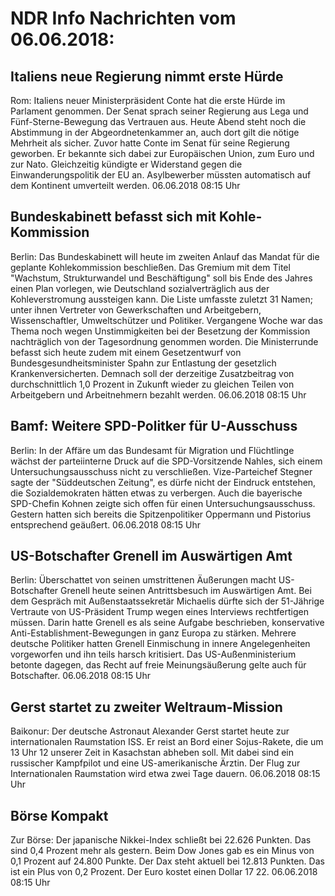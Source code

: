 # NDR Info Nachrichten vom 06.06.2018:


## Italiens neue Regierung nimmt erste Hürde
Rom:	Italiens neuer Ministerpräsident Conte hat die erste Hürde im Parlament genommen. Der Senat sprach seiner Regierung aus Lega und Fünf-Sterne-Bewegung das Vertrauen aus. Heute Abend steht noch die Abstimmung in der Abgeordnetenkammer an, auch dort gilt die nötige Mehrheit als sicher. Zuvor hatte Conte im Senat für seine Regierung geworben. Er bekannte sich dabei zur Europäischen Union, zum Euro und zur Nato. Gleichzeitig kündigte er Widerstand gegen die Einwanderungspolitik der EU an. Asylbewerber müssten automatisch auf dem Kontinent umverteilt werden. 06.06.2018 08:15 Uhr 

## Bundeskabinett befasst sich mit Kohle-Kommission
Berlin: Das Bundeskabinett will heute im zweiten Anlauf das Mandat für die geplante Kohlekommission beschließen. Das Gremium mit dem Titel "Wachstum, Strukturwandel und Beschäftigung" soll bis Ende des Jahres einen Plan vorlegen, wie Deutschland sozialverträglich aus der Kohleverstromung aussteigen kann. Die Liste umfasste zuletzt 31 Namen; unter ihnen Vertreter von Gewerkschaften und Arbeitgebern, Wissenschaftler, Umweltschützer und Politiker. Vergangene Woche war das Thema noch wegen Unstimmigkeiten bei der Besetzung der Kommission nachträglich von der Tagesordnung genommen worden. Die Ministerrunde befasst sich heute zudem mit einem Gesetzentwurf von Bundesgesundheitsminister Spahn zur Entlastung der gesetzlich Krankenversicherten. Demnach soll der derzeitige Zusatzbeitrag von durchschnittlich 1,0 Prozent in Zukunft wieder zu gleichen Teilen von Arbeitgebern und Arbeitnehmern bezahlt werden. 06.06.2018 08:15 Uhr 

## Bamf: Weitere SPD-Politker für U-Ausschuss
Berlin: In der Affäre um das Bundesamt für Migration und Flüchtlinge wächst der parteiinterne Druck auf die SPD-Vorsitzende Nahles, sich einem Untersuchungsausschuss nicht zu verschließen. Vize-Parteichef Stegner sagte der "Süddeutschen Zeitung", es dürfe nicht der Eindruck entstehen, die Sozialdemokraten hätten etwas zu verbergen. Auch die bayerische SPD-Chefin Kohnen zeigte sich offen für einen Untersuchungsausschuss. Gestern hatten sich bereits die Spitzenpolitiker Oppermann und Pistorius entsprechend geäußert. 06.06.2018 08:15 Uhr 

## US-Botschafter Grenell im Auswärtigen Amt
Berlin: Überschattet von seinen umstrittenen Äußerungen macht US-Botschafter Grenell heute seinen Antrittsbesuch im Auswärtigen Amt. Bei dem Gespräch mit Außenstaatssekretär Michaelis dürfte sich der 51-Jährige Vertraute von US-Präsident Trump wegen eines Interviews rechtfertigen müssen. Darin hatte Grenell es als seine Aufgabe beschrieben, konservative Anti-Establishment-Bewegungen in ganz Europa zu stärken. Mehrere deutsche Politiker hatten Grenell Einmischung in innere Angelegenheiten vorgeworfen und ihn teils harsch kritisiert. Das US-Außenministerium betonte dagegen, das Recht auf freie Meinungsäußerung gelte auch für Botschafter. 06.06.2018 08:15 Uhr 

## Gerst startet zu zweiter Weltraum-Mission
Baikonur:	Der deutsche Astronaut Alexander Gerst startet heute zur internationalen Raumstation ISS. Er reist an Bord einer Sojus-Rakete, die um 13 Uhr 12 unserer Zeit in Kasachstan abheben soll. Mit dabei sind ein russischer Kampfpilot und eine US-amerikanische Ärztin. Der Flug zur Internationalen Raumstation wird etwa zwei Tage dauern. 06.06.2018 08:15 Uhr 

## Börse Kompakt
Zur Börse: Der japanische Nikkei-Index schließt bei 22.626 Punkten. Das sind  0,4 Prozent mehr als gestern. Beim Dow Jones gab es ein Minus von 0,1 Prozent auf 24.800 Punkte. Der Dax steht aktuell bei 12.813 Punkten. Das ist ein Plus von 0,2 Prozent. Der Euro kostet einen Dollar 17 22. 06.06.2018 08:15 Uhr 

